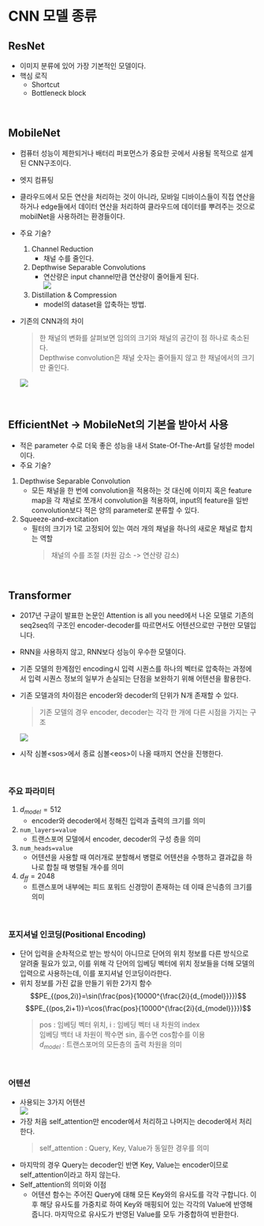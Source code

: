 # CNN 모델 종류

## ResNet  
 - 이미지 분류에 있어 가장 기본적인 모델이다.
 - 핵심 로직
   - Shortcut
   - Bottleneck block
<br>

## MobileNet  
 - 컴퓨터 성능이 제한되거나 배터리 퍼포먼스가 중요한 곳에서 사용될 목적으로 설계된 CNN구조이다.
 - 엣지 컴퓨팅
  - 클라우드에서 모든 연산을 처리하는 것이 아니라, 모바일 디바이스들이 직접 연산을 하거나 edge들에서 데이터 연산을 처리하여 클라우드에 데이터를 뿌려주는 것으로 mobilNet을 사용하려는 환경들이다.
 - 주요 기술?
   1. Channel Reduction
      - 채널 수를 줄인다. 
   2. Depthwise Separable Convolutions
      - 연산량은 input channel만큼 연산량이 줄어들게 된다.  
      ![](images/../code/images/depthwise.png)
   3. Distillation & Compression
      - model의 dataset을 압축하는 방법.
 - 기존의 CNN과의 차이
   > 한 채널의 변화를 살펴보면 임의의 크기와 채널의 공간이 점 하나로 축소된다.  
   > Depthwise convolution은 채널 숫자는 줄어들지 않고 한 채널에서의 크기만 줄인다.
   
   ![](images/../code/images/mobilenet.png)  
<br>

## EfficientNet  -> MobileNet의 기본을 받아서 사용
 - 적은 parameter 수로 더욱 좋은 성능을 내서 State-Of-The-Art를 달성한 model이다.
 - 주요 기술?
  1. Depthwise Separable Convolution
      - 모든 채널을 한 번에 convolution을 적용하는 것 대신에 이미지 혹은 feature map을 각 채널로 쪼개서 convolution을 적용하여, input의 feature을 일반 convolution보다 적은 양의 parameter로 분류할 수 있다. 
  2. Squeeze-and-excitation
     - 필터의 크기가 1로 고정되어 있는 여러 개의 채널을 하나의 새로운 채널로 합치는 역할
       > 채널의 수를 조절 (차원 감소 -> 연산량 감소)

<br>

## Transformer  
 - 2017년 구글이 발표한 논문인 Attention is all you need에서 나온 모델로 기존의 seq2seq의 구조인 encoder-decoder를 따르면서도 어텐션으로만 구현만 모델입니다.
 - RNN을 사용하지 않고, RNN보다 성능이 우수한 모델이다.
 - 기존 모델의 한계점인 encoding시 입력 시퀀스를 하나의 벡터로 압축하는 과정에서 입력 시퀀스 정보의 일부가 손실되는 단점을 보완하기 위해 어텐션을 활용한다.
 - 기존 모델과의 차이점은 encoder와 decoder의 단위가 N개 존재할 수 있다.
   > 기존 모델의 경우 encoder, decoder는 각각 한 개에 다른 시점을 가지는 구조  

	![](images/../code/images/transformer.png)
 - 시작 심볼\<sos>에서 종료 심볼\<eos>이 나올 때까지 연산을 진행한다.
<br>

### 주요 파라미터
 1. $d_{model}=512$
    - encoder와 decoder에서 정해진 입력과 출력의 크기를 의미 
 2. `num_layers=value`
    - 트랜스포머 모델에서 encoder, decoder의 구성 층을 의미
 3. `num_heads=value`
    - 어텐션을 사용할 때 여러개로 분할해서 병렬로 어텐션을 수행하고 결과값을 하나로 합칠 때 병렬될 개수를 의미
 4. $d_{ff}=2048$
    - 트랜스포머 내부에는 피드 포워드 신경망이 존재하는 데 이때 은닉층의 크기를 의미  
<br>

### 포지셔널 인코딩(Positional Encoding)
 - 단어 입력을 순차적으로 받는 방식이 아니므로 단어의 위치 정보를 다른 방식으로 알려줄 필요가 있고, 이를 위해 각 단어의 임베딩 벡터에 위치 정보들을 더해 모델의 입력으로 사용하는데, 이를 포지셔널 인코딩이라한다.
 - 위치 정보를 가진 값을 만들기 위한 2가지 함수
    $$PE_{(pos,2i)}=\sin(\frac{pos}{10000^{\frac{2i}{d_{model}}}})$$
	$$PE_{(pos,2i+1)}=\cos(\frac{pos}{10000^{\frac{2i}{d_{model}}}})$$
   > pos : 임베딩 벡터 위치, i : 임베딩 벡터 내 차원의 index  
   > 임베딩 백터 내 차원이 짝수면 sin, 홀수면 cos함수를 이용  
   > $d_{model}$ : 트랜스포머의 모든층의 출력 차원을 의미  

<br>

### 어텐션
 - 사용되는 3가지 어텐션  
 ![](images/../code/images/attention.png)
 - 가장 처음 self_attention만 encoder에서 처리하고 나머지는 decoder에서 처리한다.
   > self_attention : Query, Key, Value가 동일한 경우를 의미  
 - 마지막의 경우 Query는 decoder인 반면 Key, Value는 encoder이므로 self_attention이라고 하지 않는다.
 - Self_attention의 의미와 이점
   - 어텐션 함수는 주어진 Query에 대해 모든 Key와의 유사도를 각각 구합니다. 이후 해당 유사도를 가중치로 하여 Key와 매핑되어 있는 각각의 Value에 반영해줍니다. 마지막으로 유사도가 반영된 Value를 모두 가중합하여 반환한다.